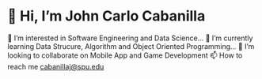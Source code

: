 # 👋 Hi, I’m John Carlo Cabanilla
  👀 I’m interested in Software Engineering and Data Science...
  🌱 I’m currently learning Data Strucure, Algorithm and Object Oriented Programming...
  💞️ I’m looking to collaborate on Mobile App and Game Development
  📫 How to reach me cabanillaj@spu.edu

<!---
carlocabanilla23/carlocabanilla23 is a ✨ special ✨ repository because its `README.md` (this file) appears on your GitHub profile.
You can click the Preview link to take a look at your changes.
--->
